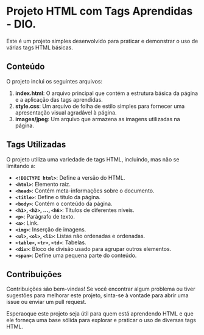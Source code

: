 # Projeto HTML com Tags Aprendidas - DIO.

Este é um projeto simples desenvolvido para praticar e demonstrar o uso de várias tags HTML básicas.

## Conteúdo

O projeto inclui os seguintes arquivos:

1. **index.html**: O arquivo principal que contém a estrutura básica da página e a aplicação das tags aprendidas.
2. **style.css**: Um arquivo de folha de estilo simples para fornecer uma apresentação visual agradável à página.
3. **images/jpeg**: Um arquivo que armazena as imagens utilizadas na página.

## Tags Utilizadas

O projeto utiliza uma variedade de tags HTML, incluindo, mas não se limitando a:

- **`<!DOCTYPE html>`**: Define a versão do HTML.
- **`<html>`**: Elemento raiz.
- **`<head>`**: Contém meta-informações sobre o documento.
- **`<title>`**: Define o título da página.
- **`<body>`**: Contém o conteúdo da página.
- **`<h1>`, `<h2>`, ..., `<h6>`**: Títulos de diferentes níveis.
- **`<p>`**: Parágrafo de texto.
- **`<a>`**: Link.
- **`<img>`**: Inserção de imagens.
- **`<ul>`, `<ol>`, `<li>`**: Listas não ordenadas e ordenadas.
- **`<table>`, `<tr>`, `<td>`**: Tabelas.
- **`<div>`**: Bloco de divisão usado para agrupar outros elementos.
- **`<span>`**: Define uma pequena parte do conteúdo.

## Contribuições

Contribuições são bem-vindas! Se você encontrar algum problema ou tiver sugestões para melhorar este projeto, sinta-se à vontade para abrir uma issue ou enviar um pull request.

Esperaoque este projeto seja útil para quem está aprendendo HTML e que ele forneça uma base sólida para explorar e praticar o uso de diversas tags HTML.
